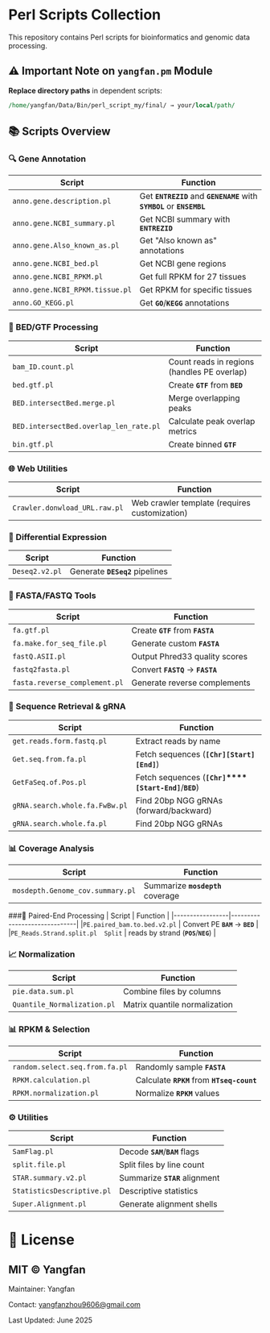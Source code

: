# Perl Scripts Collection

This repository contains Perl scripts for bioinformatics and genomic data processing. 

## ⚠️ Important Note on `yangfan.pm` Module
**Replace directory paths** in dependent scripts:
```perl
/home/yangfan/Data/Bin/perl_script_my/final/ → your/local/path/
```
## 📚 Scripts Overview
### 🔍 Gene Annotation
| Script          | Function                     |
|-----------------|------------------------------|
|`anno.gene.description.pl`	|Get **`ENTREZID`** and **`GENENAME`** with **`SYMBOL`** or **`ENSEMBL`** |
|`anno.gene.NCBI_summary.pl`	|Get NCBI summary with **`ENTREZID`** |
|`anno.gene.Also_known_as.pl`	|Get "Also known as" annotations |
|`anno.gene.NCBI_bed.pl`	|Get NCBI gene regions |
|`anno.gene.NCBI_RPKM.pl`	|Get full RPKM for 27 tissues |
|`anno.gene.NCBI_RPKM.tissue.pl`	|Get RPKM for specific tissues |
|`anno.GO_KEGG.pl`	|Get **`GO`**/**`KEGG`** annotations |

### 🧬 BED/GTF Processing
| Script          | Function                     |
|-----------------|------------------------------|
|`bam_ID.count.pl` |	Count reads in regions (handles PE overlap) |
|`bed.gtf.pl` |	Create **`GTF`** from **`BED`** |
|`BED.intersectBed.merge.pl` |	Merge overlapping peaks |
|`BED.intersectBed.overlap_len_rate.pl` |	Calculate peak overlap metrics |
|`bin.gtf.pl` |	Create binned **`GTF`** |

### 🌐 Web Utilities
| Script          | Function                     |
|-----------------|------------------------------|
|`Crawler.donwload_URL.raw.pl` |	Web crawler template (requires customization) |

### 🧪 Differential Expression
| Script          | Function                     |
|-----------------|------------------------------|
|`Deseq2.v2.pl` |	Generate **`DESeq2`** pipelines |

### 🧬 FASTA/FASTQ Tools
| Script          | Function                     |
|-----------------|------------------------------|
|`fa.gtf.pl` |	Create **`GTF`** from **`FASTA`** |
|`fa.make.for_seq_file.pl` |	Generate custom **`FASTA`** |
|`fastQ.ASII.pl` |	Output Phred33 quality scores |
|`fastq2fasta.pl` |	Convert **`FASTQ`** → **`FASTA`** |
|`fasta.reverse_complement.pl` |	Generate reverse complements |

### 🔎 Sequence Retrieval & gRNA
| Script          | Function                     |
|-----------------|------------------------------|
|`get.reads.form.fastq.pl` |	Extract reads by name
|`Get.seq.from.fa.pl` |	Fetch sequences (**`[Chr]`****`[Start]`****`[End]`**)
|`GetFaSeq.of.Pos.pl` |	Fetch sequences (**`[Chr]`****`[Start-End]`**/**`BED`**)
|`gRNA.search.whole.fa.FwBw.pl` |	Find 20bp NGG gRNAs (forward/backward)
|`gRNA.search.whole.fa.pl` |	Find 20bp NGG gRNAs

### 📊 Coverage Analysis
| Script          | Function                     |
|-----------------|------------------------------|
|`mosdepth.Genome_cov.summary.pl` |	Summarize **`mosdepth`** coverage |

###🧬 Paired-End Processing
| Script          | Function                     |
|-----------------|------------------------------|
|`PE.paired_bam.to.bed.v2.pl` |	Convert PE **`BAM`** → **`BED`** |
|`PE_Reads.Strand.split.pl	Split` | reads by strand (**`POS`**/**`NEG`**) |

### 📈 Normalization
| Script          | Function                     |
|-----------------|------------------------------|
|`pie.data.sum.pl` |	Combine files by columns |
|`Quantile_Normalization.pl` |	Matrix quantile normalization |

### 📊 RPKM & Selection
| Script          | Function                     |
|-----------------|------------------------------|
|`random.select.seq.from.fa.pl` |	Randomly sample **`FASTA`** |
|`RPKM.calculation.pl` |	Calculate **`RPKM`** from **`HTseq-count`** |
|`RPKM.normalization.pl` |	Normalize **`RPKM`** values |

### ⚙️ Utilities
| Script          | Function                     |
|-----------------|------------------------------|
|`SamFlag.pl` |	Decode **`SAM`**/**`BAM`** flags |
|`split.file.pl` |	Split files by line count |
|`STAR.summary.v2.pl` |	Summarize **`STAR`** alignment |
|`StatisticsDescriptive.pl` |	Descriptive statistics |
|`Super.Alignment.pl` |	Generate alignment shells |

# 📜 License
## MIT © Yangfan
Maintainer: Yangfan

Contact: yangfanzhou9606@gmail.com

Last Updated: June 2025
